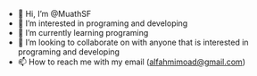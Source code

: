 - 👋 Hi, I’m @MuathSF
- 👀 I’m interested in programing and developing
- 🌱 I’m currently learning programing
- 💞️ I’m looking to collaborate on with anyone that is interested in programing and developing 
- 📫 How to reach me with my email (alfahmimoad@gmail.com)

<!---
MuathSF/MuathSF is a ✨ special ✨ repository because its `README.md` (this file) appears on your GitHub profile.
You can click the Preview link to take a look at your changes.
--->
